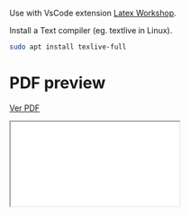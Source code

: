 Use with VsCode extension [Latex Workshop](https://marketplace.visualstudio.com/items?itemName=James-Yu.latex-workshop).

Install a Text compiler (eg. textlive in Linux).
```bash
sudo apt install texlive-full
```

# PDF preview
[Ver PDF](docs/main.pdf)

<iframe src="docs/main.pdf"></iframe>
